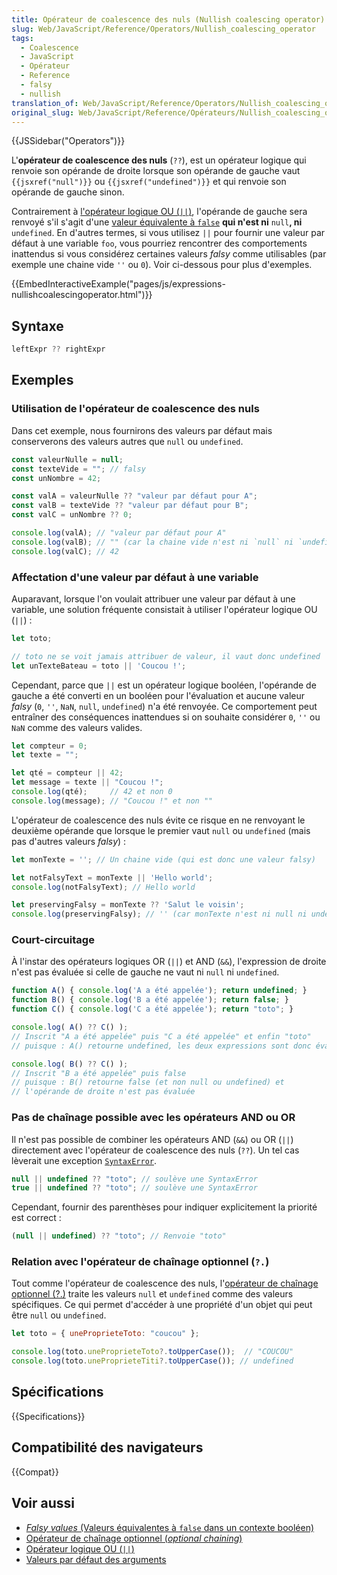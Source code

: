 ```yaml
---
title: Opérateur de coalescence des nuls (Nullish coalescing operator)
slug: Web/JavaScript/Reference/Operators/Nullish_coalescing_operator
tags:
  - Coalescence
  - JavaScript
  - Opérateur
  - Reference
  - falsy
  - nullish
translation_of: Web/JavaScript/Reference/Operators/Nullish_coalescing_operator
original_slug: Web/JavaScript/Reference/Opérateurs/Nullish_coalescing_operator
---
```


{{JSSidebar("Operators")}}

L'**opérateur de coalescence des nuls** (`??`), est un opérateur logique qui renvoie son opérande de droite lorsque son opérande de gauche vaut `{{jsxref("null")}}` ou `{{jsxref("undefined")}}` et qui renvoie son opérande de gauche sinon.

Contrairement à [l'opérateur logique OU (`||`)](/fr/docs/Web/JavaScript/Reference/Op%C3%A9rateurs/Op%C3%A9rateurs_logiques), l'opérande de gauche sera renvoyé s'il s'agit d'une [valeur équivalente à `false`](/fr/docs/Glossaire/Falsy) **qui n'est ni** `null`**, ni** `undefined`. En d'autres termes, si vous utilisez `||` pour fournir une valeur par défaut à une variable `foo`, vous pourriez rencontrer des comportements inattendus si vous considérez certaines valeurs _falsy_ comme utilisables (par exemple une chaine vide `''` ou `0`). Voir ci-dessous pour plus d'exemples.

{{EmbedInteractiveExample("pages/js/expressions-nullishcoalescingoperator.html")}}

## Syntaxe

```js
leftExpr ?? rightExpr
```

## Exemples

### Utilisation de l'opérateur de coalescence des nuls

Dans cet exemple, nous fournirons des valeurs par défaut mais conserverons des valeurs autres que `null` ou `undefined`.

```js
const valeurNulle = null;
const texteVide = ""; // falsy
const unNombre = 42;

const valA = valeurNulle ?? "valeur par défaut pour A";
const valB = texteVide ?? "valeur par défaut pour B";
const valC = unNombre ?? 0;

console.log(valA); // "valeur par défaut pour A"
console.log(valB); // "" (car la chaine vide n'est ni `null` ni `undefined`)
console.log(valC); // 42
```

### Affectation d'une valeur par défaut à une variable

Auparavant, lorsque l'on voulait attribuer une valeur par défaut à une variable, une solution fréquente consistait à utiliser l'opérateur logique OU (`||`) :

```js
let toto;

// toto ne se voit jamais attribuer de valeur, il vaut donc undefined
let unTexteBateau = toto || 'Coucou !';
```

Cependant, parce que `||` est un opérateur logique booléen, l'opérande de gauche a été converti en un booléen pour l'évaluation et aucune valeur _falsy_ (`0`, `''`, `NaN`, `null`, `undefined`) n'a été renvoyée. Ce comportement peut entraîner des conséquences inattendues si on souhaite considérer `0`, `''` ou `NaN` comme des valeurs valides.

```js
let compteur = 0;
let texte = "";

let qté = compteur || 42;
let message = texte || "Coucou !";
console.log(qté);     // 42 et non 0
console.log(message); // "Coucou !" et non ""
```

L'opérateur de coalescence des nuls évite ce risque en ne renvoyant le deuxième opérande que lorsque le premier vaut `null` ou `undefined` (mais pas d'autres valeurs _falsy_) :

```js
let monTexte = ''; // Un chaine vide (qui est donc une valeur falsy)

let notFalsyText = monTexte || 'Hello world';
console.log(notFalsyText); // Hello world

let preservingFalsy = monTexte ?? 'Salut le voisin';
console.log(preservingFalsy); // '' (car monTexte n'est ni null ni undefined)
```

### Court-circuitage

À l'instar des opérateurs logiques OR (`||`) et AND (`&&`), l'expression de droite n'est pas évaluée si celle de gauche ne vaut ni `null` ni `undefined`.

```js
function A() { console.log('A a été appelée'); return undefined; }
function B() { console.log('B a été appelée'); return false; }
function C() { console.log('C a été appelée'); return "toto"; }

console.log( A() ?? C() );
// Inscrit "A a été appelée" puis "C a été appelée" et enfin "toto"
// puisque : A() retourne undefined, les deux expressions sont donc évaluées

console.log( B() ?? C() );
// Inscrit "B a été appelée" puis false
// puisque : B() retourne false (et non null ou undefined) et
// l'opérande de droite n'est pas évaluée
```

### Pas de chaînage possible avec les opérateurs AND ou OR

Il n'est pas possible de combiner les opérateurs AND (`&&`) ou OR (`||`) directement avec l'opérateur de coalescence des nuls (`??`). Un tel cas lèverait une exception [`SyntaxError`](/fr/docs/Web/JavaScript/Reference/Objets_globaux/SyntaxError).

```js example-bad
null || undefined ?? "toto"; // soulève une SyntaxError
true || undefined ?? "toto"; // soulève une SyntaxError
```

Cependant, fournir des parenthèses pour indiquer explicitement la priorité est correct :

```js example-good
(null || undefined) ?? "toto"; // Renvoie "toto"
```

### Relation avec l'opérateur de chaînage optionnel (`?.`)

Tout comme l'opérateur de coalescence des nuls, l'[opérateur de chaînage optionnel (?.)](/fr/docs/Web/JavaScript/Reference/Op%C3%A9rateurs/Optional_chaining) traite les valeurs `null` et `undefined` comme des valeurs spécifiques. Ce qui permet d'accéder à une propriété d'un objet qui peut être `null` ou `undefined`.

```js
let toto = { uneProprieteToto: "coucou" };

console.log(toto.uneProprieteToto?.toUpperCase());  // "COUCOU"
console.log(toto.uneProprieteTiti?.toUpperCase()); // undefined
```

## Spécifications

{{Specifications}}

## Compatibilité des navigateurs

{{Compat}}

## Voir aussi

- [_Falsy values_ (Valeurs équivalentes à `false` dans un contexte booléen)](/fr/docs/Glossaire/Falsy)
- [Opérateur de chaînage optionnel (_optional chaining_)](/fr/docs/Web/JavaScript/Reference/Op%C3%A9rateurs/Optional_chaining)
- [Opérateur logique OU (`||`)](/fr/docs/Web/JavaScript/Reference/Op%C3%A9rateurs/Op%C3%A9rateurs_logiques#Logical_OR)
- [Valeurs par défaut des arguments](/fr/docs/Web/JavaScript/Reference/Fonctions/Valeurs_par_d%C3%A9faut_des_arguments)
